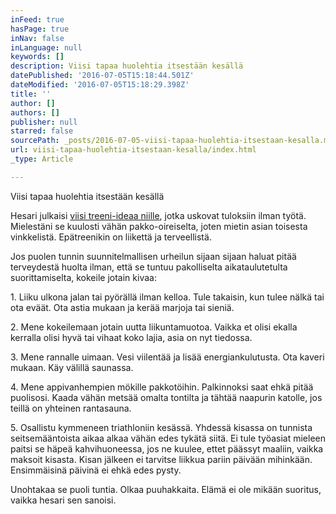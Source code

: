 ```yaml
---
inFeed: true
hasPage: true
inNav: false
inLanguage: null
keywords: []
description: Viisi tapaa huolehtia itsestään kesällä
datePublished: '2016-07-05T15:18:44.501Z'
dateModified: '2016-07-05T15:18:29.398Z'
title: ''
author: []
authors: []
publisher: null
starred: false
sourcePath: _posts/2016-07-05-viisi-tapaa-huolehtia-itsestaan-kesalla.md
url: viisi-tapaa-huolehtia-itsestaan-kesalla/index.html
_type: Article

---
```

Viisi tapaa huolehtia itsestään kesällä

Hesari julkaisi [viisi treeni-ideaa niille][0], jotka uskovat tuloksiin ilman työtä. Mielestäni se kuulosti vähän pakko-oireiselta, joten mietin asian toisesta vinkkelistä. Epätreenikin on liikettä ja terveellistä.

Jos puolen tunnin suunnitelmallisen urheilun sijaan sijaan haluat pitää terveydestä huolta ilman, että se tuntuu pakolliselta aikataulutetulta suorittamiselta, kokeile jotain kivaa:

1\. Liiku ulkona jalan tai pyörällä ilman kelloa. Tule takaisin, kun tulee nälkä tai ota eväät. Ota astia mukaan ja kerää marjoja tai sieniä.

2\. Mene kokeilemaan jotain uutta liikuntamuotoa. Vaikka et olisi ekalla kerralla olisi hyvä tai vihaat koko lajia, asia on nyt tiedossa.

3\. Mene rannalle uimaan. Vesi viilentää ja lisää energiankulutusta. Ota kaveri mukaan. Käy välillä saunassa.

4\. Mene appivanhempien mökille pakkotöihin. Palkinnoksi saat ehkä pitää puolisosi. Kaada vähän metsää omalta tontilta ja tähtää naapurin katolle, jos teillä on yhteinen rantasauna.

5\. Osallistu kymmeneen triathloniin kesässä. Yhdessä kisassa on tunnista seitsemääntoista aikaa alkaa vähän edes tykätä siitä. Ei tule työasiat mieleen paitsi se häpeä kahvihuoneessa, jos ne kuulee, ettet päässyt maaliin, vaikka maksoit kisasta. Kisan jälkeen ei tarvitse liikkua pariin päivään mihinkään. Ensimmäisinä päivinä ei ehkä edes pysty.

Unohtakaa se puoli tuntia. Olkaa puuhakkaita. Elämä ei ole mikään suoritus, vaikka hesari sen sanoisi.

[0]: http://www.hs.fi/blogi/juoksublogi/a1467600865521